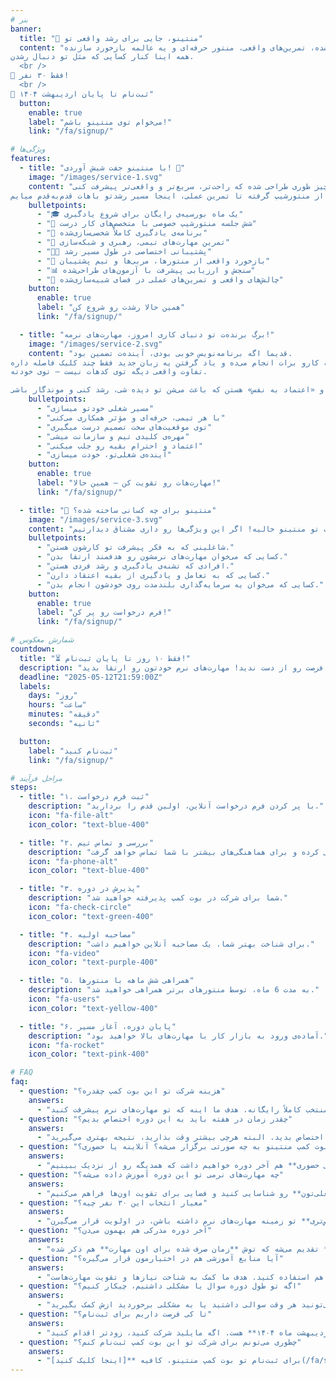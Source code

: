 ```yaml
---
# بنر
banner:
  title: "🎯 منتینو، جایی برای رشد واقعی تو"
  content: "تو منتینو قراره یاد بگیری چطور مهارت‌هاتو توی زندگی و کار ارتقا بدی. با یه مسیر شخصی‌سازی‌شده، تمرین‌های واقعی، منتور حرفه‌ای و یه عالمه بازخورد سازنده.
همه اینا کنار کسایی که مثل تو دنبال رشدن.
  <br />
📍 فقط ۳۰ نفر!
  <br />
📅 ثبت‌نام تا پایان اردیبهشت ۱۴۰۴"
  button:
    enable: true
    label: "می‌خوام توی منتینو باشم!"
    link: "/fa/signup/"

# ویژگی‌ها
features:
  - title: "با منتینو جفت شیش آوردی! 🎲"
    image: "/images/service-1.svg"
    content: "تو منتینو همه‌چیز طوری طراحی شده که راحت‌تر، سریع‌تر و واقعی‌تر پیشرفت کنی.
از منتورشیپ گرفته تا تمرین عملی، اینجا مسیر رشدتو باهات قدم‌به‌قدم میایم."
    bulletpoints:
      - "🎓 یک ماه بورسیه‌ی رایگان برای شروع یادگیری"
      - "💬 شش جلسه منتورشیپ خصوصی با متخصص‌های کار درست"
      - "🧭 برنامه‌ی یادگیری کاملاً شخصی‌سازی‌شده"
      - "🤝 تمرین مهارت‌های تیمی، رهبری و شبکه‌سازی"
      - "🧑‍💼 پشتیبانی اختصاصی در طول مسیر رشد"
      - "🧠 بازخورد واقعی از منتورها، مربی‌ها و تیم پشتیبان"
      - "📊 سنجش و ارزیابی پیشرفت با آزمون‌های طراحی‌شده"
      - "🎯 چالش‌های واقعی و تمرین‌های عملی در فضای شبیه‌سازی‌شده"
    button:
      enable: true
      label: "همین حالا رشدت رو شروع کن"
      link: "/fa/signup/"

  - title: "برگ برنده‌ت تو دنیای کاری امروز، مهارت‌های نرمه!"
    image: "/images/service-2.svg"
    content: "قدیما اگه برنامه‌نویس خوبی بودی، آینده‌ت تضمین بود.
ولی حالا چی؟ ابزارها راحت‌تر شدن، هوش مصنوعی یه‌عالمه کارو برات انجام می‌ده و یاد گرفتن یه زبان جدید فقط چند کلیک فاصله داره.
تفاوت واقعی دیگه توی کدهات نیست — توی خودته.

مهارت‌هایی مثل «گفت‌وگوی مؤثر»، «مدیریت زمان»، «حل مسئله»، «کار تیمی» و «اعتماد به نفس» هستن که باعث می‌شن تو دیده شی، رشد کنی و موندگار باشی."
    bulletpoints:
      - "مسیر شغلی خودتو میسازی"
      - "با هر تیمی، حرفه‌ای و مؤثر همکاری می‌کنی"
      - "توی موقعیت‌های سخت تصمیم درست میگیری"
      - "مهره‌ی کلیدی تیم و سازمانت میشی"
      - "اعتماد و احترام بقیه رو جلب میکنی"
      - "آینده‌ی شغلی‌تو، خودت میسازی"
    button:
      enable: true
      label: "مهارت‌هات رو تقویت کن – همین حالا!"
      link: "/fa/signup/"

  - title: "🎯 منتینو برای چه کسانی ساخته شده؟"
    image: "/images/service-3.svg"
    content: "اگه تو هم دنبال یه فرصت واقعی برای ارتقای مهارت‌های نرمت هستی و آماده‌ای که یه قدم جدی تو مسیر رشدت برداری، جات تو منتینو خالیه! اگر این ویژگی‌ها رو داری مشتاق دیدارتیم!"
    bulletpoints:
      - "شاغلینی که به فکر پیشرفت تو کارشون هستن."
      - "کسایی که می‌خوان مهارت‌های نرمشون رو هدفمند ارتقا بدن."
      - "افرادی که تشنه‌ی یادگیری و رشد فردی هستن."
      - "کسایی که به تعامل و یادگیری از بقیه اعتقاد دارن."
      - "کسایی که می‌خوان یه سرمایه‌گذاری بلندمدت روی خودشون انجام بدن."
    button:
      enable: true
      label: "فرم درخواست رو پر کن!"
      link: "/fa/signup/"

# شمارش معکوس
countdown:
  title: "⏳ فقط ۱۰ روز تا پایان ثبت‌نام!"
  description: "فرصت رو از دست ندید! مهارت‌های نرم خودتون رو ارتقا بدید."
  deadline: "2025-05-12T21:59:00Z"
  labels:
    days: "روز"
    hours: "ساعت"
    minutes: "دقیقه"
    seconds: "ثانیه"

  button:
    label: "ثبت‌نام کنید"
    link: "/fa/signup/"

# مراحل فرآیند
steps:
  - title: "۱. ثبت فرم درخواست"
    description: "با پر کردن فرم درخواست آنلاین، اولین قدم را بردارید."
    icon: "fa-file-alt"
    icon_color: "text-blue-400"

  - title: "۲. بررسی و تماس تیم"
    description: "تیم ما درخواست شما را بررسی کرده و برای هماهنگی‌های بیشتر با شما تماس خواهد گرفت."
    icon: "fa-phone-alt"
    icon_color: "text-blue-400"

  - title: "۳. پذیرش در دوره"
    description: "شما برای شرکت در بوت کمپ پذیرفته خواهید شد."
    icon: "fa-check-circle"
    icon_color: "text-green-400"

  - title: "۴. مصاحبه اولیه"
    description: "برای شناخت بهتر شما، یک مصاحبه آنلاین خواهیم داشت."
    icon: "fa-video"
    icon_color: "text-purple-400"

  - title: "۵. همراهی شش ماهه با منتورها"
    description: "به مدت 6 ماه، توسط منتورهای برتر همراهی خواهید شد."
    icon: "fa-users"
    icon_color: "text-yellow-400"

  - title: "۶. پایان دوره، آغاز مسیر"
    description: "آماده‌ی ورود به بازار کار با مهارت‌های بالا خواهید بود."
    icon: "fa-rocket"
    icon_color: "text-pink-400"

# FAQ
faq:
  - question: "هزینه شرکت تو این بوت کمپ چقدره؟"
    answers:
      - "اصلاً نگران نباشید! شرکت تو بوت کمپ منتینو برای ۳۰ نفر منتخب کاملاً رایگانه. هدف ما اینه که تو مهارت‌های نرم پیشرفت کنید."
  - question: "چقدر زمان در هفته باید به این دوره اختصاص بدیم؟"
    answers:
      - "برای اینکه بتونید به خوبی از دوره استفاده کنید، پیشنهاد می‌کنیم **حداقل ۵ ساعت در هفته** رو به فعالیت‌ها و تمرین‌ها اختصاص بدید. البته هرچی بیشتر وقت بذارید، نتیجه بهتری می‌گیرید."
  - question: "بوت کمپ منتینو به چه صورتی برگزار می‌شه؟ آنلاینه یا حضوری؟"
    answers:
      - "کل دوره به صورت **آنلاین** برگزار می‌شه و می‌تونید از هر جایی که هستید شرکت کنید. فقط یه **دورهمی حضوری** هم آخر دوره خواهیم داشت که همدیگه رو از نزدیک ببینیم."
  - question: "چه مهارت‌های نرمی تو این دوره آموزش داده می‌شه؟"
    answers:
      - "ما تو منتینو روی **نیازهای فردی** هر شرکت‌کننده تمرکز می‌کنیم. بهتون کمک می‌کنیم مهم‌ترین مهارت‌های نرم برای **موفقیت تو مسیر شغلی‌تون** رو شناسایی کنید و فضایی برای تقویت اون‌ها فراهم می‌کنیم."
  - question: "معیار انتخاب این ۳۰ نفر چیه؟"
    answers:
      - "تیم منتینو همه درخواست‌ها رو بررسی می‌کنه و سعی می‌کنیم یه جمع **متنوع** رو انتخاب کنیم. کسایی که **نیازهای مشخص‌تری** تو زمینه مهارت‌های نرم داشته باشن، در اولویت قرار می‌گیرن."
  - question: "آخر دوره مدرکی هم بهمون می‌دن؟"
    answers:
      - "بله، به شرکت‌کنندگانی که دوره رو با موفقیت تموم کنن و تو مهارت‌های نرم انتخابی‌شون **رشد خوبی** داشته باشن، یه **سرتیفیکیت** تقدیم می‌شه که توش **زمان صرف شده برای اون مهارت** هم ذکر شده."
  - question: "آیا منابع آموزشی هم در اختیارمون قرار می‌گیره؟"
    answers:
      - "بله، بر اساس نیازتون، **کتاب، پادکست و محتواهای مرتبطی** که تیم منتینو تایید کرده رو بهتون معرفی می‌کنیم. البته استفاده از این منابع **اجباری نیست** و می‌تونید از هر منبع دیگه‌ای هم استفاده کنید. هدف ما کمک به شناخت نیازها و تقویت مهارت‌هاست."
  - question: "اگه تو طول دوره سوال یا مشکلی داشتیم، چیکار کنیم؟"
    answers:
      - "نگران نباشید! هر شرکت‌کننده یه **پشتیبان شخصی** داره که می‌تونید هر وقت سوالی داشتید یا به مشکلی برخوردید ازش کمک بگیرید."
  - question: "تا کی فرصت داریم برای ثبت‌نام؟"
    answers:
      - "آخرین مهلت ثبت‌نام برای این دوره **پایان اردیبهشت ماه ۱۴۰۴** هست. اگه مایلید شرکت کنید، زودتر اقدام کنید."
  - question: "چطوری می‌تونم برای شرکت تو این بوت کمپ ثبت‌نام کنم؟"
    answers:
      - "برای ثبت‌نام تو بوت کمپ منتینو، کافیه **[اینجا کلیک کنید](/fa/signup/)** و فرم درخواست آنلاین رو پر کنید."
---
```

